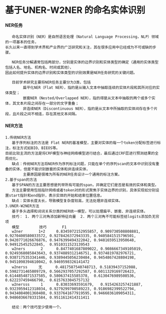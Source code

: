 # 基于UNER-W2NER 的命名实体识别

#### NER任务
    
       命名实体识别（NER）是自然语言处理（Natural Language Processing，NLP）领域的一项基本的任务，
    长久以来一直得到学术界和产业界的广泛研究和关注，其在很多应用中已经成为不可或缺的步骤。
       
       NER任务分解通常包括两部分，分别是实体的边界识别和实体类型的确定（通用的实体类型包括人名、地名、机构名、时间或其他），
    因此如何提升实体的边界识别和实体类型的识别效果是NER任务研究的关键问题。
    
       目前学术研究主要将NER任务主要分为3类，包括
            扁平化NER（Flat NER），指的是从输入文本中抽取连续的实体片段和其所对应的实体类型；
            嵌套NER（Nested/Overlapped NER），指的得是从文本中抽取的两个或多个实体，其文本片段之间存在一部分的文字重叠；
            非连续NER（Discontinuous NER），指的是从文本中所抽取的实体间存在多个片段，且片段之间不相连，存在其他文本间隔。
    
#### NER方法
    1.传统NER方法
       基于序列标注的方法是 Flat NER的基准模型，主要对实体的每一个token分配标签进行标注，标注方式如BIO、BIEOS等。
    目前比较主流的方法是将CRF模型与神经网络模型进行结合，最后通过CRF层进行预测结果的全局优化。
       缺点：传统NER方法将NER作为序列标注问题，只能在单个的序列scan的文本中识别没有重叠的实体，但是不能识别嵌套的实体和非连续实体，
            主要原因是很难为所有的NER任务设计一个通用的标注方案。
    2.基于span的方法
       基于SPAN的方法主要思想是列举所有可能的span，并确定它们是否是有效的实体和类型。
       方法主要使用包括指针网络或者token对的形式聚焦于实体边界的识别，具体实现如分别设置start指针和end指针，表示实体的开始和结束位置信息。
       缺点：实体长度太长，导致模型复杂度较高，无法处理非连续实体。
    3.UNER-W2NER方法
       基于多头选择和词词关系分类的NER统一模型，可以处理扁平、嵌套、非连续实体。
       技巧： 1. 两个三对角添加新特征向量  2. 两个三对角不可能标签给logits添加负无穷项
       模型         技巧       F1
       w2ner       1+2     0.8345972152955857, 0.909730508808881,  0.9270400580033572, 0.9278426372943335, 0.9405841515796501, 0.9420771026676876, 0.9476399494322042, 0.9481659513950648, 0.949125452522845,  0.9510311523139543
       w2ners       2      0.8477401687809022, 0.9086667349105019, 0.9249368085843643, 0.9374889312146751, 0.9374819782976721, 0.9387175353341446, 0.9389445056230484, 0.9454867428804198, 0.9451098394610042, 0.9469598326141472
       w2nerss     无      0.4817587540748713, 0.51839437152088,   0.5982731465809729, 0.5662937057292587, 0.6011329169726423, 0.6144854871537585, 0.580637415585378,  0.6130476989508536, 0.622237459466798,  0.6157633045757132
       w2nersss     1      0.83033693591679,   0.9154263257421887, 0.9323959412318034, 0.9279299700589223, 0.9186982399522794, 0.9434084001360408, 0.9337641677919595, 0.9466036109054311, 0.9486036678331584, 0.9511612414311411
       
       结论：两个技巧至少使用一个。